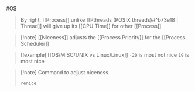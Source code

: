 #OS 
>By right, [[Process]] unlike [[Pthreads (POSIX threads)#^b73e18 | Thread]] will give up its [[CPU Time]] for other [[Process]]

>[!note] [[Niceness]] adjusts the [[Process Priority]] for the [[Process Scheduler]]

>[!example] [[OS/MISC/UNIX vs Linux/Linux]]
>``-20`` is most not nice
>``19`` is most nice

>[!note] Command to adjust niceness
>```bash
>renice
>```

